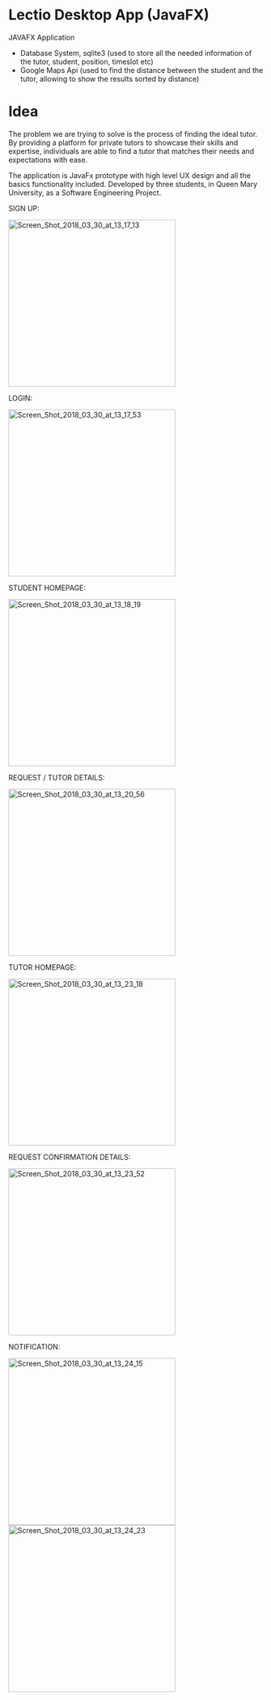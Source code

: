 # Lectio Desktop App (JavaFX)
JAVAFX Application
- Database System, sqlite3 (used to store all the needed information of the tutor, student, position, timeslot etc)
- Google Maps Api (used to find the distance between the student and the tutor, allowing to show the results sorted by distance) 

# Idea
The problem we are trying to solve is the process of finding the ideal tutor. By providing a
platform for private tutors to showcase their skills and expertise, individuals are able to find a
tutor that matches their needs and expectations with ease.

The application is JavaFx prototype with high level UX design and all the basics functionality included.
Developed by three students, in Queen Mary University, as a Software Engineering Project.

SIGN UP: 

<a href="https://ibb.co/mrMdN7"><img src="https://preview.ibb.co/dG6pUn/Screen_Shot_2018_03_30_at_13_17_13.png" alt="Screen_Shot_2018_03_30_at_13_17_13"  width="330" hight="710" border="0"></a>

LOGIN:

<a href="https://ibb.co/mFVipn"><img src="https://preview.ibb.co/ddWCh7/Screen_Shot_2018_03_30_at_13_17_53.png" alt="Screen_Shot_2018_03_30_at_13_17_53"  width="330" hight="710" border="0"></a>

STUDENT HOMEPAGE:

<a href="https://ibb.co/b4TgaS"><img src="https://preview.ibb.co/nOTQ27/Screen_Shot_2018_03_30_at_13_18_19.png" alt="Screen_Shot_2018_03_30_at_13_18_19"  width="330" hight="710" border="0"></a>

REQUEST / TUTOR DETAILS:

<a href="https://ibb.co/koqSFS"><img src="https://preview.ibb.co/kZ8EvS/Screen_Shot_2018_03_30_at_13_20_56.png" alt="Screen_Shot_2018_03_30_at_13_20_56"  width="330" hight="710" border="0"></a>

TUTOR HOMEPAGE:

<a href="https://ibb.co/hctdpn"><img src="https://preview.ibb.co/bLW9vS/Screen_Shot_2018_03_30_at_13_23_18.png" alt="Screen_Shot_2018_03_30_at_13_23_18" width="330" hight="710"  border="0"></a>

REQUEST CONFIRMATION DETAILS:

<a href="https://ibb.co/h4jCFS"><img src="https://preview.ibb.co/iab3N7/Screen_Shot_2018_03_30_at_13_23_52.png" alt="Screen_Shot_2018_03_30_at_13_23_52"  width="330" hight="120" border="0"></a>

NOTIFICATION:

<a href="https://ibb.co/dS9q27"><img src="https://preview.ibb.co/f7SM9n/Screen_Shot_2018_03_30_at_13_24_15.png" alt="Screen_Shot_2018_03_30_at_13_24_15"  width="330" hight="710" border="0"></a>
<a href="https://ibb.co/fjm3N7"><img src="https://preview.ibb.co/d3SXFS/Screen_Shot_2018_03_30_at_13_24_23.png" alt="Screen_Shot_2018_03_30_at_13_24_23" width="330" hight="710"  border="0"></a>



